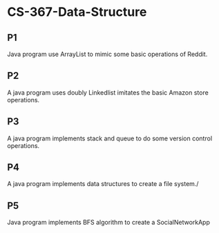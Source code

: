 # CS-367-Data-Structure

## P1
Java program use ArrayList to mimic some basic operations of Reddit.

## P2
A java program uses doubly Linkedlist imitates the basic Amazon store operations.

## P3
A java program implements stack and queue to do some version control operations.

## P4
A java program implements data structures to create a file system./

## P5
Java program implements BFS algorithm to create a SocialNetworkApp
